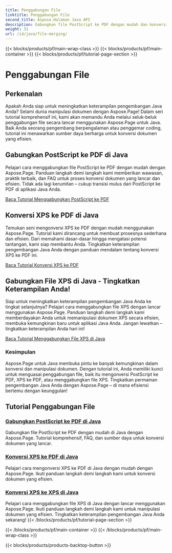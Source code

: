 ```yaml
---
title: Penggabungan File
linktitle: Penggabungan File
second_title: Aspose.Halaman Java API
description: Gabungkan file PostScript ke PDF dengan mudah dan konversi XPS ke PDF atau XPS di Java menggunakan Aspose.Page. Ikuti tutorial langkah demi langkah untuk konversi dokumen yang lancar.
weight: 31
url: /id/java/file-merging/
---
```


{{< blocks/products/pf/main-wrap-class >}}
{{< blocks/products/pf/main-container >}}
{{< blocks/products/pf/tutorial-page-section >}}

# Penggabungan File


## Perkenalan

Apakah Anda siap untuk meningkatkan keterampilan pengembangan Java Anda? Selami dunia manipulasi dokumen dengan Aspose.Page! Dalam seri tutorial komprehensif ini, kami akan memandu Anda melalui seluk-beluk penggabungan file secara lancar menggunakan Aspose.Page untuk Java. Baik Anda seorang pengembang berpengalaman atau penggemar coding, tutorial ini menawarkan sumber daya berharga untuk konversi dokumen yang efisien.

## Gabungkan PostScript ke PDF di Java

Pelajari cara menggabungkan file PostScript ke PDF dengan mudah dengan Aspose.Page. Panduan langkah demi langkah kami memberikan wawasan, praktik terbaik, dan FAQ untuk proses konversi dokumen yang lancar dan efisien. Tidak ada lagi kerumitan – cukup transisi mulus dari PostScript ke PDF di aplikasi Java Anda.

[Baca Tutorial Menggabungkan PostScript ke PDF](./postscript-to-pdf/)

## Konversi XPS ke PDF di Java

Temukan seni mengonversi XPS ke PDF dengan mudah menggunakan Aspose.Page. Tutorial kami dirancang untuk membuat prosesnya sederhana dan efisien. Dari memahami dasar-dasar hingga mengatasi potensi tantangan, kami siap membantu Anda. Tingkatkan keterampilan pengembangan Java Anda dengan panduan mendalam tentang konversi XPS ke PDF ini.

[Baca Tutorial Konversi XPS ke PDF](./xps-to-pdf/)

## Gabungkan File XPS di Java - Tingkatkan Keterampilan Anda!

Siap untuk meningkatkan keterampilan pengembangan Java Anda ke tingkat selanjutnya? Pelajari cara menggabungkan file XPS dengan lancar menggunakan Aspose.Page. Panduan langkah demi langkah kami memberdayakan Anda untuk memanipulasi dokumen XPS secara efisien, membuka kemungkinan baru untuk aplikasi Java Anda. Jangan lewatkan – tingkatkan keterampilan Anda hari ini!

[Baca Tutorial Menggabungkan File XPS di Java](./xps-to-xps/)

### Kesimpulan

Aspose.Page untuk Java membuka pintu ke banyak kemungkinan dalam konversi dan manipulasi dokumen. Dengan tutorial ini, Anda memiliki kunci untuk menguasai penggabungan file, baik itu mengonversi PostScript ke PDF, XPS ke PDF, atau menggabungkan file XPS. Tingkatkan permainan pengembangan Java Anda dengan Aspose.Page – di mana efisiensi bertemu dengan keunggulan!
## Tutorial Penggabungan File
### [Gabungkan PostScript ke PDF di Java](./postscript-to-pdf/)
Gabungkan file PostScript ke PDF dengan mudah di Java dengan Aspose.Page. Tutorial komprehensif, FAQ, dan sumber daya untuk konversi dokumen yang lancar.
### [Konversi XPS ke PDF di Java](./xps-to-pdf/)
Pelajari cara mengonversi XPS ke PDF di Java dengan mudah dengan Aspose.Page. Ikuti panduan langkah demi langkah kami untuk konversi dokumen yang efisien.
### [Konversi XPS ke XPS di Java](./xps-to-xps/)
Pelajari cara menggabungkan file XPS di Java dengan lancar menggunakan Aspose.Page. Ikuti panduan langkah demi langkah kami untuk manipulasi dokumen yang efisien. Tingkatkan keterampilan pengembangan Java Anda sekarang!
{{< /blocks/products/pf/tutorial-page-section >}}

{{< /blocks/products/pf/main-container >}}
{{< /blocks/products/pf/main-wrap-class >}}

{{< blocks/products/products-backtop-button >}}

